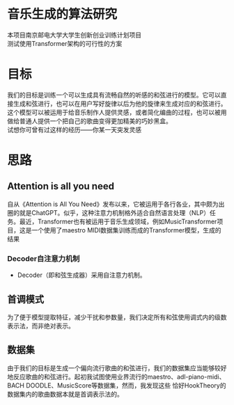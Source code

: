 # 音乐生成的算法研究  
本项目南京邮电大学大学生创新创业训练计划项目  
测试使用Transformer架构的可行性的方案

# 目标
我们的目标是训练一个可以生成具有流畅自然的听感的和弦进行的模型。它可以直接生成和弦进行，也可以在用户写好旋律以后为他的旋律来生成对应的和弦进行。  
这个模型可以被运用于给音乐制作人提供灵感，或者简化编曲的过程，也可以被用做给普通人提供一个把自己的歌曲变得更加精美的巧妙黑盒。  
试想你可曾有过这样的经历——你某一天突发灵感

# 思路
## Attention is all you need
自从《Attention is All You Need》发布以来，它被运用于各行各业，其中颇为出圈的就是ChatGPT。似乎，这种注意力机制格外适合自然语言处理（NLP）任务。最近，Transformer也有被运用于音乐生成领域，例如MusicTransformer项目，这是一个使用了maestro MIDI数据集训练而成的Transformer模型，生成的结果

### Decoder自注意力机制
- Decoder（即和弦生成器）采用自注意力机制。  
## 首调模式
为了便于模型提取特征，减少干扰和参数量，我们决定所有和弦使用调式内的级数表示法，而非绝对表示。
## 数据集
由于我们的目标是生成一个偏向流行歌曲的和弦进行，我们的数据集应当能够较好地反应歌曲的和弦进行。起初我试图使用业界流行的maestro、adl-piano-midi、BACH DOODLE、MusicScore等数据集，然而，我发现这些
恰好HookTheory的数据集内的歌曲数据本就是首调表示法的。